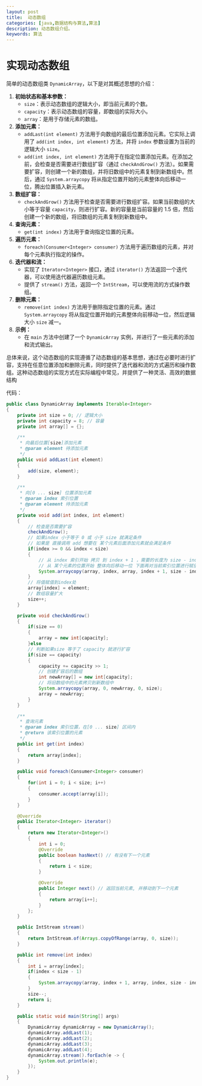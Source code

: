 ```yaml
---
layout: post
title:  动态数组
categories: [java,数据结构与算法,算法]
description: 动态数组介绍。
keywords: 算法
---
```


# 实现动态数组

简单的动态数组类 `DynamicArray`，以下是对其概述思想的介绍：

1. **初始状态和基本参数：**
   -  `size`：表示动态数组的逻辑大小，即当前元素的个数。
   -  `capacity`：表示动态数组的容量，即数组的实际大小。
   -  `array`：是用于存储元素的数组。
2. **添加元素：**
   -  `addLast(int element)` 方法用于向数组的最后位置添加元素。它实际上调用了 `add(int index, int element)` 方法，并将 `index` 参数设置为当前的逻辑大小 `size`。
   -  `add(int index, int element)` 方法用于在指定位置添加元素。在添加之前，会检查是否需要进行数组扩容（通过 `checkAndGrow()` 方法）。如果需要扩容，则创建一个新的数组，并将旧数组中的元素复制到新数组中。然后，通过 `System.arraycopy` 将从指定位置开始的元素整体向后移动一位，腾出位置插入新元素。
3. **数组扩容：**
   -  `checkAndGrow()` 方法用于检查是否需要进行数组扩容。如果当前数组的大小等于容量 `capacity`，则进行扩容。新的容量是当前容量的 1.5 倍，然后创建一个新的数组，将旧数组的元素复制到新数组中。
4. **查询元素：**
   -  `get(int index)` 方法用于查询指定位置的元素。
5. **遍历元素：**
   -  `foreach(Consumer<Integer> consumer)` 方法用于遍历数组的元素，并对每个元素执行指定的操作。
6. **迭代器和流：**
   -  实现了 `Iterator<Integer>` 接口，通过 `iterator()` 方法返回一个迭代器，可以使用迭代器遍历数组元素。
   -  提供了 `stream()` 方法，返回一个 `IntStream`，可以使用流的方式操作数组。
7. **删除元素：**
   -  `remove(int index)` 方法用于删除指定位置的元素。通过 `System.arraycopy` 将从指定位置开始的元素整体向前移动一位，然后逻辑大小 `size` 减一。
8. **示例：**
   -  在 `main` 方法中创建了一个 `DynamicArray` 实例，并进行了一些元素的添加和流式输出。

总体来说，这个动态数组的实现遵循了动态数组的基本思想，通过在必要时进行扩容，支持在任意位置添加和删除元素，同时提供了迭代器和流的方式遍历和操作数组。这种动态数组的实现方式在实际编程中常见，并提供了一种灵活、高效的数据结构

代码：

```java
public class DynamicArray implements Iterable<Integer>
{
    private int size = 0; // 逻辑大小
    private int capacity = 8; // 容量
    private int array[] = {};

    /**
     * 向最后位置[size]添加元素
     * @param element 待添加元素
     */
    public void addLast(int element)
    {
        add(size, element);
    }

    /**
     * 向[0 ... size] 位置添加元素
     * @param index 索引位置
     * @param element 待添加元素
     */
    private void add(int index, int element)
    {
        // 检查是否需要扩容
        checkAndGrow();
        // 如果index 小于等于 0 或 小于 size 就满足条件
        // 如果是 直接调用 add 想要在 某个元素后面添加元素就会满足条件
        if(index >= 0 && index < size)
        {
            // 从 index 索引开始 拷贝 到 index + 1 ，需要的长度为 size - index
            // 从 某个元素的位置开始 整体向后移动一位 下面再对当前索引位置进行赋值并扩大容量
            System.arraycopy(array, index, array, index + 1, size - index);
        }
        // 将值赋值到index处
        array[index] = element;
        // 数组容量扩大
        size++;
    }

    private void checkAndGrow()
    {
        if(size == 0)
        {
            array = new int[capacity];
        }else
        // 判断如果size 等于了 capacity 就进行扩容
        if(size == capacity)
        {
            capacity += capacity >> 1;
            // 创建扩容后的数组
            int newArray[] = new int[capacity];
            // 将旧数组中的元素拷贝到新数组中
            System.arraycopy(array, 0, newArray, 0, size);
            array = newArray;
        }
    }

    /**
     * 查询元素
     * @param index 索引位置，在[0 ... size] 区间内
     * @return 该索引位置的元素
     */
    public int get(int index)
    {
        return array[index];
    }

    public void foreach(Consumer<Integer> consumer)
    {
        for(int i = 0; i < size; i++)
        {
            consumer.accept(array[i]);
        }
    }

    @Override
    public Iterator<Integer> iterator()
    {
        return new Iterator<Integer>()
        {
            int i = 0;
            @Override
            public boolean hasNext() // 有没有下一个元素
            {
                return i < size;
            }

            @Override
            public Integer next() // 返回当前元素, 并移动到下一个元素
            {
                return array[i++];
            }
        };
    }

    public IntStream stream()
    {
        return IntStream.of(Arrays.copyOfRange(array, 0, size));
    }

    public int remove(int index)
    {
        int i = array[index];
        if(index < size - 1)
        {
            System.arraycopy(array, index + 1, array, index, size - index - 1);
        }
        size--;
        return i;
    }

    public static void main(String[] args)
    {
        DynamicArray dynamicArray = new DynamicArray();
        dynamicArray.addLast(1);
        dynamicArray.addLast(2);
        dynamicArray.addLast(3);
        dynamicArray.addLast(4);
        dynamicArray.stream().forEach(e -> {
            System.out.println(e);
        });
    }
}
```

